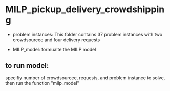 # MILP_pickup_delivery_crowdshipping

* problem instances: This folder contains 37 problem instances with two crowdsourcee and four delivery requests

* MILP_model: formualte the MILP model

## to run model:

specifiy number of crowdsourcee, requests, and problem instance to solve, then run the function "milp_model"
